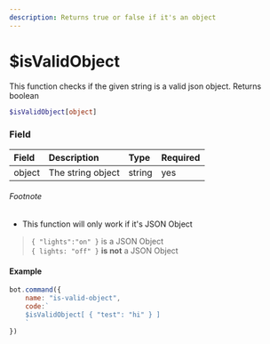 ```yaml
---
description: Returns true or false if it's an object
---
```


# $isValidObject

This function checks if the given string is a valid json object. Returns boolean

```php
$isValidObject[object]
```

### Field

| Field | Description | Type | Required |
| :--- | :--- | :--- | :--- |
| object | The string object | string | yes |

###### Footnote

* This function will only work if it's JSON Object 

> `{ "lights":"on" }` is a  JSON Object  
> `{ lights: "off" }` **is not** a JSON Object

#### Example

```javascript
bot.command({
	name: "is-valid-object",
	code:`
	$isValidObject[ { "test": "hi" } ]
	`
})
```